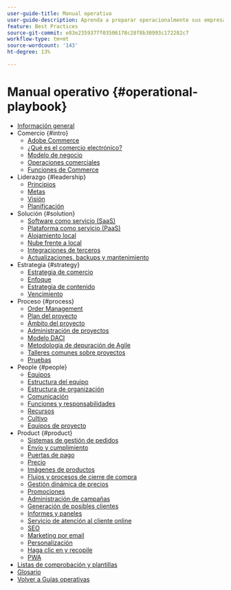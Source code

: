```yaml
---
user-guide-title: Manual operativo
user-guide-description: Aprenda a preparar operacionalmente sus empresas para ejecutar un sitio de comercio electrónico exitoso.
feature: Best Practices
source-git-commit: e83e2359377f03506178c28f8b30993c172282c7
workflow-type: tm+mt
source-wordcount: '143'
ht-degree: 13%

---
```



# Manual operativo {#operational-playbook}

- [Información general](overview.md)
- Comercio {#intro}
   - [Adobe Commerce](intro/commerce.md)
   - [¿Qué es el comercio electrónico?](intro/ecommerce.md)
   - [Modelo de negocio](intro/business-model.md)
   - [Operaciones comerciales](intro/operations.md)
   - [Funciones de Commerce](intro/features.md)
- Liderazgo {#leadership}
   - [Principios](leadership/principles.md)
   - [Metas](leadership/goals.md)
   - [Visión](leadership/vision.md)
   - [Planificación](leadership/planning.md)
- Solución {#solution}
   - [Software como servicio (SaaS)](solution/software-service.md)
   - [Plataforma como servicio (PaaS)](solution/platform-service.md)
   - [Alojamiento local](solution/on-premises.md)
   - [Nube frente a local](solution/hosting-comparison.md)
   - [Integraciones de terceros](solution/integrations.md)
   - [Actualizaciones, backups y mantenimiento](solution/maintenance.md)
- Estrategia {#strategy}
   - [Estrategia de comercio](strategy/commerce.md)
   - [Enfoque](strategy/focus.md)
   - [Estrategia de contenido](strategy/content.md)
   - [Vencimiento](strategy/maturity.md)
- Proceso {#process}
   - [Order Management](process/order-management.md)
   - [Plan del proyecto](process/project-plan.md)
   - [Ámbito del proyecto](process/project-scope.md)
   - [Administración de proyectos](process/project-management.md)
   - [Modelo DACI](process/project-management-framework.md)
   - [Metodología de depuración de Agile](process/agile-scrum.md)
   - [Talleres comunes sobre proyectos](process/project-workshops.md)
   - [Pruebas](process/testing.md)
- People {#people}
   - [Equipos](people/teams.md)
   - [Estructura del equipo](people/team-structure.md)
   - [Estructura de organización](people/organizational-structure.md)
   - [Comunicación](people/communication.md)
   - [Funciones y responsabilidades](people/roles-responsibilities.md)
   - [Recursos](people/resources.md)
   - [Cultivo](people/culture.md)
   - [Equipos de proyecto](people/project-teams.md)
- Product {#product}
   - [Sistemas de gestión de pedidos](product/order-management-systems.md)
   - [Envío y cumplimiento](product/shipping-fulfillment.md)
   - [Puertas de pago](product/payment-gateways.md)
   - [Precio](product/pricing.md)
   - [Imágenes de productos](product/images.md)
   - [Flujos y procesos de cierre de compra](product/checkout.md)
   - [Gestión dinámica de precios](product/dynamic-pricing.md)
   - [Promociones](product/promotions.md)
   - [Administración de campañas](product/campaign-management.md)
   - [Generación de posibles clientes](product/lead-generation.md)
   - [Informes y paneles](product/reporting.md)
   - [Servicio de atención al cliente online](product/customer-service.md)
   - [SEO](product/search-engine-optimization.md)
   - [Marketing por email](product/marketing.md)
   - [Personalización](product/personalization.md)
   - [Haga clic en y recopile](product/click-collect.md)
   - [PWA](product/progressive-web-app.md)
- [Listas de comprobación y plantillas](checklists-templates/home.md)
- [Glosario](glossary.md)
- [Volver a Guías operativas](https://experienceleague.adobe.com/docs/commerce-operations/operational-guides/home.html)
